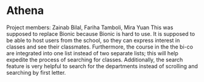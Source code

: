 # Athena
Project members: Zainab Bilal, Fariha Tamboli, Mira Yuan
This was supposed to replace Bionic because Bionic is hard to use. It is supposed to be able to host users from the school, so they can express interest in classes and see their classmates. Furthermore, the course in the the bi-co are integrated into one list instead of two separate lists; this will help expedite the process of searching for classes. Additionally, the search feature is very helpful to search for the departments instead of scrolling and searching by first letter.
